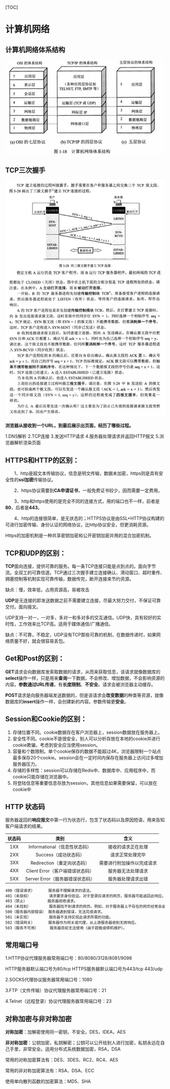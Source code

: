 [TOC]

# 计算机网络

## 计算机网络体系结构

![计算机网络体系结构](https://github.com/pixx1225/Axing-Tech/blob/master/images/计算机网络体系结构.jpg)

## TCP三次握手

![TCP三次握手](https://github.com/pixx1225/Axing-Tech/blob/master/images/TCP三次握手.jpg)



**浏览器从接收到一个URL，到最后展示出页面，经历了哪些过程。**

1.DNS解析 2.TCP连接 3.发送HTTP请求 4.服务器处理请求并返回HTTP报文 5.浏览器解析渲染页面

## HTTPS和HTTP的区别：

　　1、http是超文本传输协议，信息是明文传输，数据未加密，https则是具有安全性的**ssl加密**传输协议。

　　2、https协议需要到**CA申请证书**，一般免费证书较少，因而需要一定费用。

　　3、http和https使用的是完全不同的连接方式，用的端口也不一样，前者是**80**，后者是**443**。

　　4、http的连接很简单，是无状态的；HTTPS协议是由SSL+HTTP协议构建的可进行加密传输、身份认证的网络协议，比http协议安全，但更消耗资源。

Https的加密机制是一种共享密钥加密和公开密钥加密并用的混合加密机制。

## TCP和UDP的区别：

**TCP**面向连接，提供可靠的服务。每一条TCP连接只能是点到点的。面向字节流。全双工的可靠信道。TCP通过三次握手建立连接确认、滑动窗口、超时重传、拥塞控制等机制实现可靠传输，数据传完，断开连接来节约资源。

缺点：慢，效率低，占用资源高，易被攻击

**UDP**是无连接的即发送数据之前不需要建立连接，尽最大努力交付，不保证可靠交付。面向报文。

UDP支持一对一，一对多，多对一和多对多的交互通信。UDP快，具有较好的实时性，工作效率比TCP高。适用于媒体通信/广播通信。

缺点：不可靠，不稳定，UDP没有TCP那些可靠的机制，在数据传递时，如果网络质量不好，就会很容易丢包。

## Get和Post的区别：

**GET**请求会向数据库发索取数据的请求，从而来获取信息，该请求就像数据库的**select**操作一样，只是用来**查询**一下数据，不会修改、增加数据，不会影响资源的内容。**参数通过URL传递**，有**长度限制**。**不安全**。请求会被浏览器主动缓存。

**POST**请求是向服务器端发送数据的，但是该请求会**改变数据**的种类等资源，就像数据库的**insert**操作一样，会创建新的内容。参数传输更**安全**。

## Session和Cookie的区别：

1. 存储位置不同。cookie数据存在客户浏览器上，session数据放在服务器上。
2. 安全性不同。cookie不是很安全，别人可以分析存放在本地的cookie并进行cookie欺骗，考虑到安全应当使用session。
3. 容量和个数限制。单个cookie保存的数据不能超过4K，浏览器限制一个站点最多保存20个cookie。session会在一定时间内保存在服务器上访问过多增加服务器压力。
4. 存储的多样性：session可以存储在Redis中、数据库中、应用程序中，而cookie只能存储在浏览器中。
5. 将登陆信息等重要信息存放为session，其他信息如果需要保留，可以放在cookie中

## HTTP 状态码

服务器返回的**响应报文**中第一行为状态行，包含了状态码以及原因短语，用来告知客户端请求的结果。

| 状态码 |               类别               |            含义            |
| :----: | :------------------------------: | :------------------------: |
|  1XX   |  Informational（信息性状态码）   |     接收的请求正在处理     |
|  2XX   |      Success（成功状态码）       |      请求正常处理完毕      |
|  3XX   |   Redirection（重定向状态码）    | 需要进行附加操作以完成请求 |
|  4XX   | Client Error（客户端错误状态码） |     服务器无法处理请求     |
|  5XX   | Server Error（服务器错误状态码） |     服务器处理请求出错     |

```xml
400（错误请求）      服务器不理解请求的语法。
401（未授权）        请求要求身份验证。对于登录后请求的网页，服务器可能返回此响应。
403（禁止）         服务器拒绝请求。
404（未找到）        服务器找不到请求的网页。例如，对于服务器上不存在的网页经常会返回此代码。
500（服务器内部错误） 服务器遇到错误，无法完成请求。
501（未实现）        服务器不支持实现此请求所需的功能。
502（错误网关）      服务器作为网关或代理，从上游服务器收到无效响应。
503（服务不可用）     服务器目前无法使用（由于超载或停机维护）。
```

## 常用端口号

1.HTTP协议代理服务器常用端口号：80/8080/3128/8081/9098 

HTTP服务器默认端口号为80/tcp HTTPS服务器默认端口号为443/tcp 443/udp

2.SOCKS代理协议服务器常用端口号：1080

3.FTP（文件传输）协议代理服务器常用端口号：21

4.Telnet（远程登录）协议代理服务器常用端口号：23

## 对称加密与非对称加密

**对称加密**：加解密使用同一密钥，不安全。DES，IDEA，AES

**非对称加密**：公钥加密，私钥解密；公钥可以公开给别人进行加密，私钥永远在自己手里，非常安全。适用分布式系统数据加密，RSA，DSA

常用的对称加密算法有：DES、3DES、RC2、RC4、AES

常用的非对称加密算法有：RSA、DSA、ECC

使用单向散列函数的加密算法：MD5、SHA